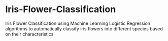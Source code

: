 # Iris-Flower-Classification
 Iris Flower Classification using Machine Learning Logistic Regression algorithms to automatically classify iris flowers into different species based on their characteristics
